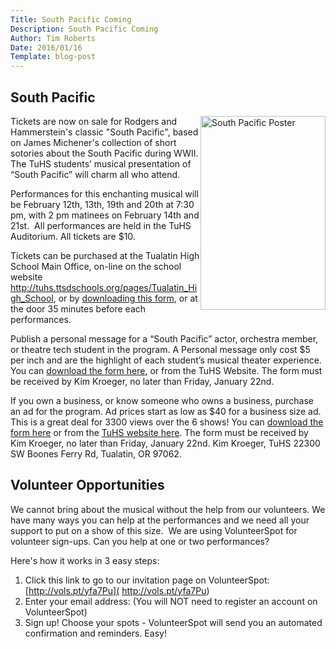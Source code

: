 ```yaml
---
Title: South Pacific Coming
Description: South Pacific Coming
Author: Tim Roberts
Date: 2016/01/16
Template: blog-post
---
```

## South Pacific

<img alt="South Pacific Poster" src="http://www.tuhschoir.org/data/thumbs/thumbnail.southpacificselected4.jpg" style="width: 200px; height: 310px; float: right;">

Tickets are now on sale for Rodgers and Hammerstein's classic "South
Pacific", based on James Michener's collection of short sotories about the
South Pacific during WWII. The TuHS students’ musical presentation
of “South Pacific” will charm all who attend.

Performances for this enchanting musical will be&nbsp;February 12th, 13th,
19th and 20th at 7:30 pm, with 2 pm matinees on&nbsp;February 14th and
21st. &nbsp;All performances are held in the TuHS Auditorium.  All
tickets are $10.

Tickets can be purchased at the Tualatin High School Main Office, on-line on the school website http://tuhs.ttsdschools.org/pages/Tualatin_High_School, or by 
[downloading this form](http://www.tuhschoir.org/data/uploads/SouthPacificTicketOrder.pdf), 
or at the door 35 minutes before each performances.

Publish a personal message for a “South Pacific” actor, orchestra member, or 
theatre tech student in the program. A Personal message only cost $5 per inch
and are the highlight of each student’s musical theater experience.  You can 
[download the form here](http://www.tuhschoir.org/data/uploads/SouthPacificPersonalNote.pdf),
or from the TuHS Website.  The form must be received by Kim Kroeger, no later 
than Friday, January 22nd.

If you own a business, or know someone who owns a business, purchase an ad for
the program.  Ad prices start as low as $40 for a business size ad. This is a 
great deal for 3300 views over the 6 shows! You can 
[download the form here](http://www.tuhschoir.org/data/uploads/SouthPacificBusinessAds.pdf)  or from the 
[TuHS website here](http://tuhs.ttsdschools.org/dynimg/_MSAAA_/docid/0x12D4075B3B3A1004/3/South%2BPacific%2BBusiness%2BAds.pdf).  The form must be received by Kim Kroeger, no later than Friday, January 22nd.
Kim Kroeger, TuHS 22300 SW Boones Ferry Rd, Tualatin, OR 97062.

## Volunteer Opportunities

We cannot bring about the musical without the help from our volunteers. We
have many ways you can help at the performances and we need all your support
to put on a show of this size.&nbsp; We are using VolunteerSpot for volunteer
sign-ups.  Can you help at one or two performances?</p>

Here's how it works in 3 easy steps:

1. Click this link to go to our invitation page on VolunteerSpot: [http://vols.pt/yfa7Pu]( http://vols.pt/yfa7Pu)
1. Enter your email address: (You will NOT need to register an account on VolunteerSpot)</li>
1. Sign up! Choose your spots - VolunteerSpot will send you an automated confirmation and reminders. Easy!

